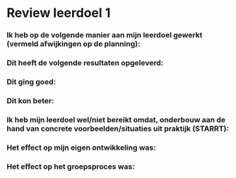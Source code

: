 # Review leerdoel 1

### Ik heb op de volgende manier aan mijn leerdoel gewerkt (vermeld afwijkingen op de planning):



### Dit heeft de volgende resultaten opgeleverd:



### Dit ging goed:



### Dit kon beter:



### Ik heb mijn leerdoel wel/niet bereikt omdat, onderbouw aan de hand van concrete voorbeelden/situaties uit praktijk (STARRT):



### Het effect op mijn eigen ontwikkeling was:



### Het effect op het groepsproces was:


